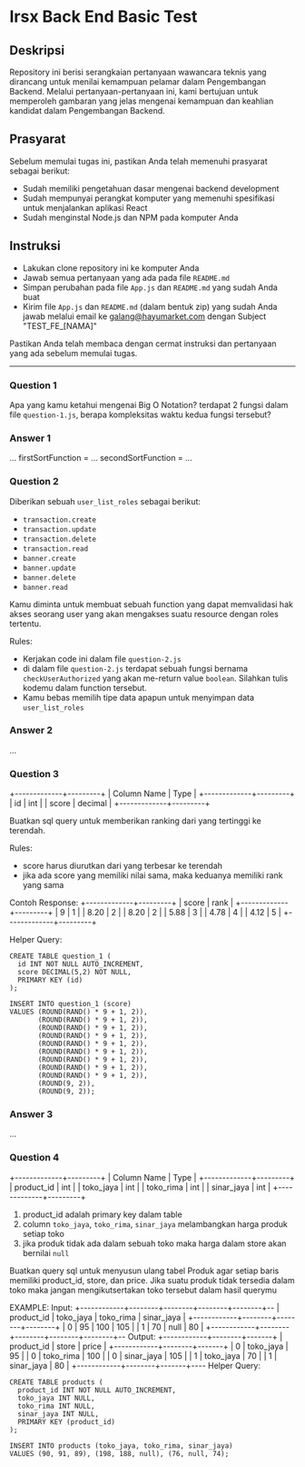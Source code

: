 # Irsx Back End Basic Test

## Deskripsi
Repository ini berisi serangkaian pertanyaan wawancara teknis yang dirancang untuk menilai kemampuan pelamar dalam Pengembangan Backend. Melalui pertanyaan-pertanyaan ini, kami bertujuan untuk memperoleh gambaran yang jelas mengenai kemampuan dan keahlian kandidat dalam Pengembangan Backend.

## Prasyarat
Sebelum memulai tugas ini, pastikan Anda telah memenuhi prasyarat sebagai berikut:

- Sudah memiliki pengetahuan dasar mengenai backend development
- Sudah mempunyai perangkat komputer yang memenuhi spesifikasi untuk menjalankan aplikasi React
- Sudah menginstal Node.js dan NPM pada komputer Anda

## Instruksi
- Lakukan clone repository ini ke komputer Anda
- Jawab semua pertanyaan yang ada pada file `README.md`
- Simpan perubahan pada file `App.js` dan `README.md` yang sudah Anda buat
- Kirim file `App.js` dan `README.md`  (dalam bentuk zip) yang sudah Anda jawab melalui email ke galang@hayumarket.com dengan Subject "TEST_FE_[NAMA]"

Pastikan Anda telah membaca dengan cermat instruksi dan pertanyaan yang ada sebelum memulai tugas.
 
---

### Question 1
Apa yang kamu ketahui mengenai Big O Notation?
terdapat 2 fungsi dalam file `question-1.js`, berapa kompleksitas waktu kedua fungsi tersebut?
### Answer 1
...
firstSortFunction = ...
secondSortFunction = ...

### Question 2
Diberikan sebuah `user_list_roles` sebagai berikut:
 - `transaction.create`
 - `transaction.update` 
 - `transaction.delete`
 - `transaction.read`
 - `banner.create`
 - `banner.update`
 - `banner.delete`
 - `banner.read`
 
Kamu diminta untuk membuat sebuah function yang dapat memvalidasi hak akses seorang user yang akan mengakses suatu resource dengan roles tertentu.

Rules: 
- Kerjakan code ini dalam file `question-2.js`
- di dalam file `question-2.js` terdapat sebuah fungsi bernama `checkUserAuthorized` yang akan me-return value `boolean`. Silahkan tulis kodemu dalam function tersebut.
- Kamu bebas memilih tipe data apapun untuk menyimpan data `user_list_roles`

### Answer 2
...

### Question 3
+-------------+---------+
| Column Name | Type    |
+-------------+---------+
| id          | int     |
| score       | decimal |
+-------------+---------+

Buatkan sql query untuk memberikan ranking dari yang tertinggi ke terendah.

Rules:
- score harus diurutkan dari yang terbesar ke terendah
- jika ada score yang memiliki nilai sama, maka keduanya memiliki rank yang sama

Contoh Response: 
+-------------+---------+
| score       | rank    |
+-------------+---------+
| 9           | 1       |
| 8.20        | 2       |
| 8.20        | 2       |
| 5.88        | 3       |
| 4.78        | 4       |
| 4.12        | 5       |
+-------------+---------+

Helper Query: 
```
CREATE TABLE question_1 (
  id INT NOT NULL AUTO_INCREMENT,
  score DECIMAL(5,2) NOT NULL,
  PRIMARY KEY (id)
);
```
```
INSERT INTO question_1 (score)
VALUES (ROUND(RAND() * 9 + 1, 2)),
       (ROUND(RAND() * 9 + 1, 2)),
       (ROUND(RAND() * 9 + 1, 2)),
       (ROUND(RAND() * 9 + 1, 2)),
       (ROUND(RAND() * 9 + 1, 2)),
       (ROUND(RAND() * 9 + 1, 2)),
       (ROUND(RAND() * 9 + 1, 2)),
       (ROUND(RAND() * 9 + 1, 2)),
       (ROUND(RAND() * 9 + 1, 2)),
       (ROUND(9, 2)),
       (ROUND(9, 2));
```
### Answer 3
...

### Question 4

+-------------+---------+
| Column Name | Type    |
+-------------+---------+
| product_id  | int     |
| toko_jaya   | int     |
| toko_rima   | int     |
| sinar_jaya  | int     |
+-------------+---------+
1. product_id adalah primary key dalam table
2. column `toko_jaya`, `toko_rima`, `sinar_jaya` melambangkan harga produk setiap toko
3. jika produk tidak ada dalam sebuah toko maka harga dalam store akan bernilai `null`

Buatkan query sql untuk menyusun ulang tabel Produk agar setiap baris memiliki product_id, store, dan price. Jika suatu produk tidak tersedia dalam toko maka jangan mengikutsertakan toko tersebut dalam hasil querymu

EXAMPLE: 
Input:
+------------+--------+--------+--------+--------+--
| product_id | toko_jaya | toko_rima | sinar_jaya  |
+------------+--------+--------+--------+
| 0          | 95        | 100       | 105         |
| 1          | 70        | null      | 80          |
+------------+--------+--------+--------+--------+--
Output:
+------------+--------+-------+
| product_id | store      | price |
+------------+--------+-------+
| 0          | toko_jaya  | 95    |
| 0          | toko_rima  | 100   |
| 0          | sinar_jaya | 105   |
| 1          | toko_jaya  | 70    |
| 1          | sinar_jaya | 80    |
+------------+--------+-------+----
Helper Query: 
```
CREATE TABLE products (
  product_id INT NOT NULL AUTO_INCREMENT,
  toko_jaya INT NULL,
  toko_rima INT NULL,
  sinar_jaya INT NULL,
  PRIMARY KEY (product_id)
);
```
```
INSERT INTO products (toko_jaya, toko_rima, sinar_jaya)
VALUES (90, 91, 89), (198, 188, null), (76, null, 74);
```
